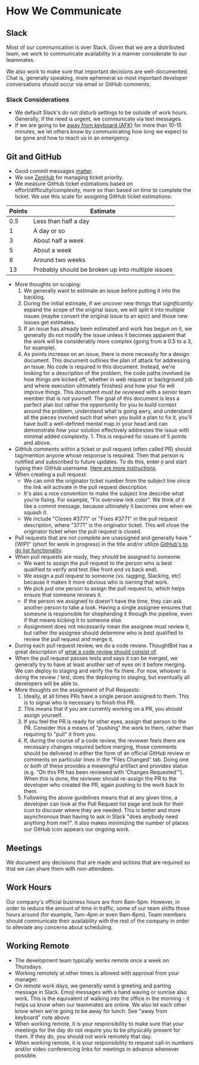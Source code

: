 # How We Communicate

## Slack
Most of our communication is over Slack. Given that we are a distributed team,
we work to communicate availability in a manner considerate to our teammates.

We also work to make sure that important decisions are well-documented. Chat is,
generally speaking, more ephemeral so most important developer conversations
should occur via email or GitHub comments.

### Slack Considerations

- We default Slack's do not disturb settings to be outside of work hours.
  Generally, if the need is urgent, we communicate via text messages.
- If we are going to be [away from keyboard
  (AFK)](http://www.internetslang.com/AFK-meaning-definition.asp) for more than
  10-15 minutes, we let others know by communicating how long we expect to be
  gone and how to reach us in an emergency.

## Git and GitHub

- Good commit messages [matter](http://chris.beams.io/posts/git-commit/).
- We use [ZenHub](http://zenhub.io) for managing ticket priority.
- We measure GitHub ticket estimations based on effort/difficulty/complexity,
  more so than based on time to complete the ticket. We use this scale for
  assigning GitHub ticket estimations:

Points  | Estimate
------- | --------------------
0.5     | Less than half a day
1       | A day or so
3       | About half a week
5       | About a week
8       | Around two weeks
13      | Probably should be broken up into multiple issues

- More thoughts on scoping:
    1. We generally want to estimate an issue before putting it into the backlog.
    1. During the initial estimate, if we uncover new things that _significantly_ expand the scope of the original issue, we will split it into multiple issues (maybe convert the original issue to an epic) and those new issues get estimates.
    1. If an issue has already been estimated and work has begun on it, we generally do not modify the issue unless it becomes apparent that the work will be considerably more complex (going from a 0.5 to a 3, for example).
    1. As points increase on an issue, there is more necessity for a design document. This document outlines the plan of attack for addressing an issue. No code is required in this document. Instead, we're looking for a description of the problem, the code paths involved (ie how things are kicked off, whether in web request or background job and where execution ultimately finishes) and how your fix will improve things. This document *must be reviewed* with a senior team member that is not yourself. The goal of this document is less a perfect plan but rather the opportunity for you to build context around the problem, understand what is going awry, and understand all the pieces involved such that when you build a plan to fix it, you'll have built a well-defined mental map in your head and can demonstrate how your solution effectively addresses the issue with minimal added complexity.
      1. This is required for issues of 5 points and above.
- GitHub comments within a ticket or pull request (often called PR) should 
  tag/mention anyone whose response is required. Then that person is notified
  and subscribed to future updates. To do this, enter `@` and start typing their
  GitHub username. [Here are more instructions](https://github.com/blog/821-mention-somebody-they-re-notified).
- When creating a pull request:
    - We can omit the originator ticket number from the subject line since the link will activate in the pull request description.
    - It's also a nice convention to make the subject line describe what you're
      fixing. For example, "Fix overview link color". We think of it like a commit
      message, because ultimately it becomes one when we squash it.
    - We include "Closes #3771" or "Fixes #3771" in the pull request description,
      where "3771" is the originator ticket. This will close the originator ticket
      when the pull request is closed.
- Pull requests that are not complete are unassigned and generally have "[WIP]"
  (short for work in progress) in the title and/or utilize [GitHub's to do list functionality](http://lifehacker.com/why-a-github-gist-is-my-favorite-to-do-list-1493063613).
- When pull requests are ready, they should be assigned to someone.
    - We want to assign the pull request to the person who is best qualified to
      verify and test (like front end vs back end).
    - We assign a pull request to someone (vs. tagging, Slacking, etc) because
      it makes it more obvious who is owning that work.
    - We pick just one person to assign the pull request to, which helps ensure
      that someone reviews it.
    - If the person we assigned to doesn’t have the time, they can ask another
      person to take a look. Having a single assignee ensures that someone is
      responsible for shepherding it through the pipeline, even if that means
      kicking it to someone else.
    - Assignment does not necessarily mean the assignee must review it, but
      rather the assignee should determine who is best qualified to review the
      pull request and merge it.
- During each pull request review, we do a code review. ThoughtBot has a great
  description of [what a code review should consist of](https://github.com/thoughtbot/guides/tree/master/code-review).
- When the pull request passes tests and says it can be merged, we generally try
  to have at least another set of eyes on it before merging. We can deploy to
  staging and verify the fix there. For now, whoever is doing the review / test,
  does the deploying to staging, but eventually all developers will be able to.
- More thoughts on the assignment of Pull Requests:
    1. Ideally, at all times PRs have a single person assigned to them. This is to signal
    who is necessary to finish this PR.
    1. This means that if you are currently working on a PR, you should assign yourself.
    1. If you feel the PR is ready for other eyes, assign that person to the PR. Consider
    this a means of "pushing" the work to them, rather than requiring to "pull" it from
    you.
    1. If, during the course of a code review, the reviewer feels there are necessary changes
    required before merging, those comments should be delivered in either the form of an
    official GitHub review or comments on particular lines in the "Files Changed" tab.
    Doing one or both of these provides a meaningful artifact and provides status (e.g.
    "Oh this PR has been reviewed with 'Changes Requested'"). When this is done, the reviewer
    should re-assign the PR to the developer who created the PR, again pushing to the
    work back to them.
    1. Following the above guidelines means that at any given time, a developer can look at
    the Pull Request list page and look for their icon to discover where they are needed.
    This is better and more asynchronous than having to ask in Slack "does anybody need
    anything from me?". It also makes minimizing the number of places our GitHub icon
    appears our ongoing work.

## Meetings

We document any decisions that are made and actions that are required so that we
can share them with non-attendees.

## Work Hours

Our company's official business hours are from 8am-5pm. However, in order to
reduce the amount of time in traffic, some of our team shifts those hours around
(for example, 7am-4pm or even 9am-6pm). Team members should communicate their
availability with the rest of the company in order to alleviate any concerns
about scheduling.

## Working Remote
- The development team typically works remote once a week on Thursdays.
- Working remotely at other times is allowed with approval from your manager.
- On remote work days, we generally send a greeting and parting message in
  Slack. Emoji messages with a hand waving or sunrise also work. This is the
  equivalent of walking into the office in the morning - it helps us know when
  our teammates are online. We also let each other know when we're going to be
  away for lunch. See "away from keyboard" note above.
- When working remote, it is your responsibility to make sure that your meetings
  for the day do not require you to be physically present for them. If they do,
  you should not work remotely that day.
- When working remote, it is your responsibility to request call-in numbers
  and/or video conferencing links for meetings in advance whenever possible.

